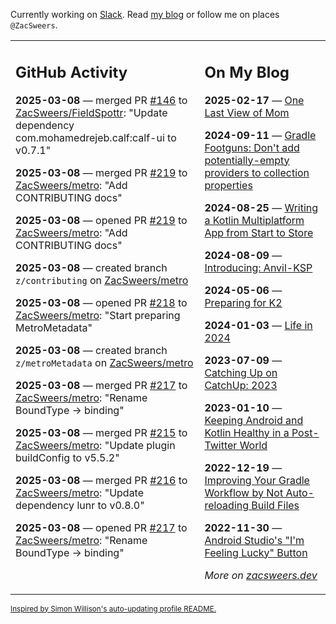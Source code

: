 Currently working on [Slack](https://slack.com/). Read [my blog](https://zacsweers.dev/) or follow me on places `@ZacSweers`.

<table><tr><td valign="top" width="60%">

## GitHub Activity
<!-- githubActivity starts -->
**2025-03-08** — merged PR [#146](https://github.com/ZacSweers/FieldSpottr/pull/146) to [ZacSweers/FieldSpottr](https://github.com/ZacSweers/FieldSpottr): "Update dependency com.mohamedrejeb.calf:calf-ui to v0.7.1"

**2025-03-08** — merged PR [#219](https://github.com/ZacSweers/metro/pull/219) to [ZacSweers/metro](https://github.com/ZacSweers/metro): "Add CONTRIBUTING docs"

**2025-03-08** — opened PR [#219](https://github.com/ZacSweers/metro/pull/219) to [ZacSweers/metro](https://github.com/ZacSweers/metro): "Add CONTRIBUTING docs"

**2025-03-08** — created branch `z/contributing` on [ZacSweers/metro](https://github.com/ZacSweers/metro)

**2025-03-08** — opened PR [#218](https://github.com/ZacSweers/metro/pull/218) to [ZacSweers/metro](https://github.com/ZacSweers/metro): "Start preparing MetroMetadata"

**2025-03-08** — created branch `z/metroMetadata` on [ZacSweers/metro](https://github.com/ZacSweers/metro)

**2025-03-08** — merged PR [#217](https://github.com/ZacSweers/metro/pull/217) to [ZacSweers/metro](https://github.com/ZacSweers/metro): "Rename BoundType -> binding"

**2025-03-08** — merged PR [#215](https://github.com/ZacSweers/metro/pull/215) to [ZacSweers/metro](https://github.com/ZacSweers/metro): "Update plugin buildConfig to v5.5.2"

**2025-03-08** — merged PR [#216](https://github.com/ZacSweers/metro/pull/216) to [ZacSweers/metro](https://github.com/ZacSweers/metro): "Update dependency lunr to v0.8.0"

**2025-03-08** — opened PR [#217](https://github.com/ZacSweers/metro/pull/217) to [ZacSweers/metro](https://github.com/ZacSweers/metro): "Rename BoundType -> binding"
<!-- githubActivity ends -->
</td><td valign="top" width="40%">

## On My Blog
<!-- blog starts -->
**2025-02-17** — [One Last View of Mom](https://www.zacsweers.dev/one-last-view-of-mom/)

**2024-09-11** — [Gradle Footguns: Don't add potentially-empty providers to collection properties](https://www.zacsweers.dev/gradle-footgun-adding-empty-providers-to-collection-properties/)

**2024-08-25** — [Writing a Kotlin Multiplatform App from Start to Store](https://www.zacsweers.dev/writing-a-kotlin-multiplatform-app-from-start-to-store/)

**2024-08-09** — [Introducing: Anvil-KSP](https://www.zacsweers.dev/introducing-anvil-ksp/)

**2024-05-06** — [Preparing for K2](https://www.zacsweers.dev/preparing-for-k2/)

**2024-01-03** — [Life in 2024](https://www.zacsweers.dev/life-in-2024/)

**2023-07-09** — [Catching Up on CatchUp: 2023](https://www.zacsweers.dev/catching-up-on-catchup-2023/)

**2023-01-10** — [Keeping Android and Kotlin Healthy in a Post-Twitter World](https://www.zacsweers.dev/keeping-android-healthy/)

**2022-12-19** — [Improving Your Gradle Workflow by Not Auto-reloading Build Files](https://www.zacsweers.dev/improving-your-workflow-by-not-auto-reloading-build-files/)

**2022-11-30** — [Android Studio's "I'm Feeling Lucky" Button](https://www.zacsweers.dev/android-studios-im-feeling-lucky-button/)
<!-- blog ends -->
_More on [zacsweers.dev](https://zacsweers.dev/)_
</td></tr></table>

<sub><a href="https://simonwillison.net/2020/Jul/10/self-updating-profile-readme/">Inspired by Simon Willison's auto-updating profile README.</a></sub>